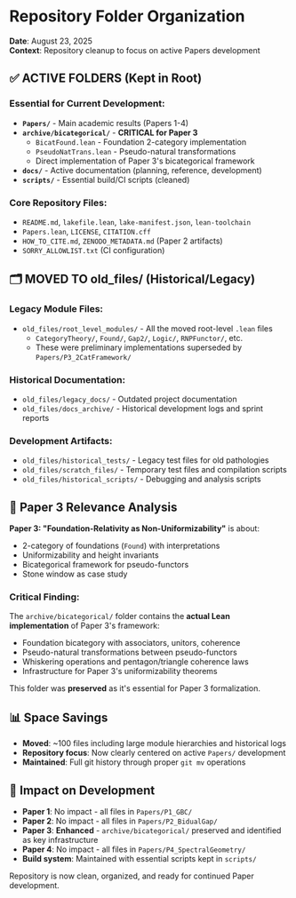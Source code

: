 # Repository Folder Organization

**Date**: August 23, 2025  
**Context**: Repository cleanup to focus on active Papers development

## ✅ ACTIVE FOLDERS (Kept in Root)

### **Essential for Current Development:**
- **`Papers/`** - Main academic results (Papers 1-4)
- **`archive/bicategorical/`** - **CRITICAL for Paper 3** 
  - `BicatFound.lean` - Foundation 2-category implementation
  - `PseudoNatTrans.lean` - Pseudo-natural transformations
  - Direct implementation of Paper 3's bicategorical framework
- **`docs/`** - Active documentation (planning, reference, development)
- **`scripts/`** - Essential build/CI scripts (cleaned)

### **Core Repository Files:**
- `README.md`, `lakefile.lean`, `lake-manifest.json`, `lean-toolchain`
- `Papers.lean`, `LICENSE`, `CITATION.cff` 
- `HOW_TO_CITE.md`, `ZENODO_METADATA.md` (Paper 2 artifacts)
- `SORRY_ALLOWLIST.txt` (CI configuration)

## 🗂️ MOVED TO old_files/ (Historical/Legacy)

### **Legacy Module Files:**
- `old_files/root_level_modules/` - All the moved root-level `.lean` files
  - `CategoryTheory/`, `Found/`, `Gap2/`, `Logic/`, `RNPFunctor/`, etc.
  - These were preliminary implementations superseded by `Papers/P3_2CatFramework/`

### **Historical Documentation:**
- `old_files/legacy_docs/` - Outdated project documentation
- `old_files/docs_archive/` - Historical development logs and sprint reports

### **Development Artifacts:**
- `old_files/historical_tests/` - Legacy test files for old pathologies
- `old_files/scratch_files/` - Temporary test files and compilation scripts
- `old_files/historical_scripts/` - Debugging and analysis scripts

## 🎯 Paper 3 Relevance Analysis

**Paper 3: "Foundation-Relativity as Non-Uniformizability"** is about:
- 2-category of foundations (`Found`) with interpretations
- Uniformizability and height invariants  
- Bicategorical framework for pseudo-functors
- Stone window as case study

### **Critical Finding**: 
The `archive/bicategorical/` folder contains the **actual Lean implementation** of Paper 3's framework:
- Foundation bicategory with associators, unitors, coherence
- Pseudo-natural transformations between pseudo-functors  
- Whiskering operations and pentagon/triangle coherence laws
- Infrastructure for Paper 3's uniformizability theorems

This folder was **preserved** as it's essential for Paper 3 formalization.

## 📊 Space Savings

- **Moved**: ~100 files including large module hierarchies and historical logs
- **Repository focus**: Now clearly centered on active `Papers/` development
- **Maintained**: Full git history through proper `git mv` operations

## 🔧 Impact on Development

- **Paper 1**: No impact - all files in `Papers/P1_GBC/`
- **Paper 2**: No impact - all files in `Papers/P2_BidualGap/`  
- **Paper 3**: **Enhanced** - `archive/bicategorical/` preserved and identified as key infrastructure
- **Paper 4**: No impact - all files in `Papers/P4_SpectralGeometry/`
- **Build system**: Maintained with essential scripts kept in `scripts/`

Repository is now clean, organized, and ready for continued Paper development.